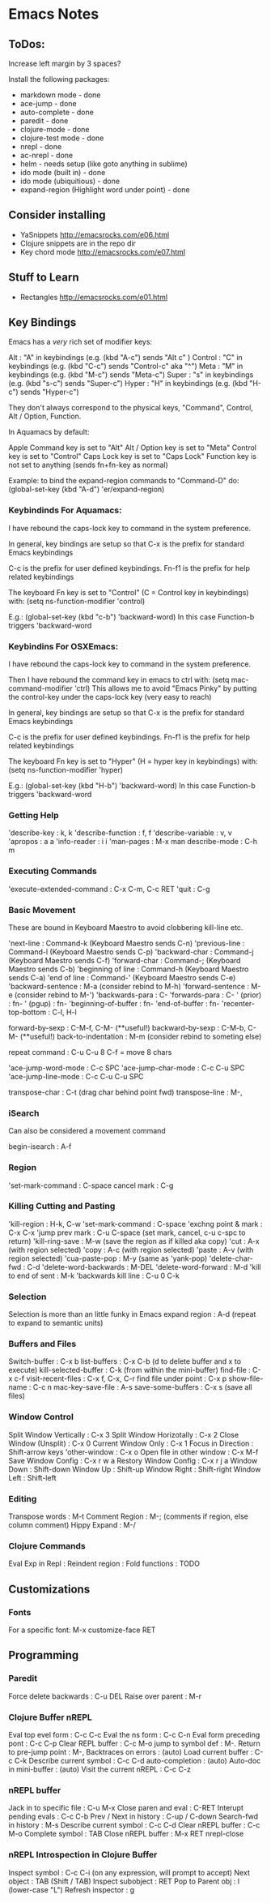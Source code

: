 # Emacs Notes

## ToDos:

Increase left margin by 3 spaces?

Install the following packages:
* markdown mode - done
* ace-jump - done
* auto-complete - done
* paredit - done
* clojure-mode - done
* clojure-test mode - done
* nrepl - done
* ac-nrepl - done
* helm - needs setup (like goto anything in sublime)
* ido mode (built in) - done
* ido mode (ubiquitious) - done
* expand-region (Highlight word under point) - done

## Consider installing
* YaSnippets http://emacsrocks.com/e06.html
* Clojure snippets are in the repo dir
* Key chord mode http://emacsrocks.com/e07.html

## Stuff to Learn
* Rectangles http://emacsrocks.com/e01.html

## Key Bindings

Emacs has a *very* rich set
of modifier keys: 

Alt     : "A" in keybindings (e.g. (kbd "A-c") sends "Alt c" )
Control : "C" in keybindings (e.g. (kbd "C-c") sends "Control-c" aka "^")
Meta    : "M" in keybindings (e.g. (kbd "M-c") sends "Meta-c")
Super   : "s" in keybindings (e.g. (kbd "s-c") sends "Super-c")
Hyper   : "H" in keybindings (e.g. (kbd "H-c") sends "Hyper-c")

They don't always correspond to the physical keys, "Command", Control,
Alt / Option, Function.

In Aquamacs by default:

Apple Command key is set to "Alt"
Alt / Option key is set to "Meta"
Control key is set to "Control"
Caps Lock key is set to "Caps Lock"
Function key is not set to anything (sends fn+fn-key as normal)

Example: to bind the expand-region commands to "Command-D" do:
(global-set-key (kbd "A-d") 'er/expand-region)

### Keybindinds For Aquamacs:
I have rebound the caps-lock key to command in the system preference.

In general, key bindings are setup so that C-x is the prefix for
standard Emacs keybindings

C-c is the prefix for user defined keybindings.
Fn-f1 is the prefix for help related keybindings

The keyboard Fn key is set to "Control" (C = Control key in keybindings)
with: (setq ns-function-modifier 'control)

E.g.: (global-set-key (kbd "c-b") 'backward-word)
In this case Function-b triggers 'backward-word

### Keybindins For OSXEmacs:

I have rebound the caps-lock key to command in the system preference.

Then I have rebound the command key in emacs to ctrl with:
(setq mac-command-modifier 'ctrl)
This allows me to avoid "Emacs Pinky" by putting the control-key under
the caps-lock key (very easy to reach)

In general, key bindings are setup so that C-x is the prefix for
standard Emacs keybindings

C-c is the prefix for user defined keybindings.
Fn-f1 is the prefix for help related keybindings

The keyboard Fn key is set to "Hyper" (H = hyper key in keybindings)
with: (setq ns-function-modifier 'hyper)

E.g.: (global-set-key (kbd "H-b") 'backward-word)
In this case Function-b triggers 'backward-word

### Getting Help

'describe-key         :  <f1> k, <help> k
'describe-function    :  <f1> f, <help> f
'describe-variable    :  <f1> v, <help> v
'apropos              :  <f1> a  <help> a
'info-reader          :  <f1> i  <help> i
'man-pages            :  M-x man
describe-mode         : C-h m


### Executing Commands

'execute-extended-command : C-x C-m, C-c RET
'quit                     : C-g

### Basic Movement

These are bound in Keyboard Maestro to avoid clobbering kill-line etc.

'next-line            : Command-k (Keyboard Maestro sends C-n)
'previous-line        : Command-l (Keyboard Maestro sends C-p)
'backward-char        : Command-j (Keyboard Maestro sends C-f)
'forward-char         : Command-; (Keyboard Maestro sends C-b)
'beginning of line    : Command-h (Keyboard Maestro sends C-a)
'end of line          : Command-' (Keyboard Maestro sends C-e)
'backward-sentence    : M-a  (consider rebind to M-h)
'forward-sentence     : M-e  (consider rebind to M-')
'backwards-para       : C-<up arrow>
'forwards-para        : C-<down arrow>
'<pgdn> (prior)       : fn-<up arrow>
'<next>  (pgup)       : fn-<down arrow>
'beginning-of-buffer  : fn-<left arrow>
'end-of-buffer        : fn-<right arrow>
'recenter-top-bottom  : C-l, H-l

forward-by-sexp       : C-M-f, C-M-<right arrow> (**useful!)
backward-by-sexp      : C-M-b, C-M-<left arrow> (**useful!)
back-to-indentation   : M-m (consider rebind to someting else)

repeat command        : C-u <number> <command> C-u 8 C-f = move 8 chars 

'ace-jump-word-mode   : C-c SPC
'ace-jump-char-mode   : C-c C-u SPC
'ace-jump-line-mode   : C-c C-u C-u SPC

transpose-char    : C-t (drag char behind point fwd)
transpose-line    : M-<up arrow>,<down arrow>

### iSearch

Can also be considered a movement command

begin-isearch         : A-f


### Region

'set-mark-command     : C-space
cancel mark           : C-g

### Killing Cutting and Pasting

'kill-region           : H-k, C-w
'set-mark-command      : C-space
'exchng point & mark   : C-x C-x
'jump prev mark        : C-u C-space (set mark, cancel, c-u c-spc to return)
'kill-ring-save        : M-w      (save the region as if killed aka copy)
'cut                   : A-x      (with region selected)
'copy                  : A-c      (with region selected)
'paste                 : A-v      (with region selected)
'cua-paste-pop         : M-y      (same as 'yank-pop)
'delete-char-fwd       : C-d
'delete-word-backwards : M-DEL
'delete-word-forward   : M-d
'kill to end of sent   : M-k
'backwards kill line   : C-u 0 C-k

### Selection

Selection is more than an little funky in Emacs
expand region           : A-d (repeat to expand to semantic units)


### Buffers and Files

Switch-buffer          : C-x b
list-buffers           : C-x C-b (d to delete buffer and x to execute)
kill-selected-buffer   : C-k (from within the mini-buffer)
find-file              : C-x c-f
visit-recent-files     : C-x f, C-x, C-r
find file under point  : C-x p
show-file-name         : C-c n
mac-key-save-file      : A-s
save-some-buffers      : C-x s (save all files)

### Window Control

Split Window Vertically    : C-x 3
Split Window Horizotally   : C-x 2
Close Window (Unsplit)     : C-x 0
Current Window Only        : C-x 1
Focus in Direction         : Shift-arrow keys
'other-window              : C-x o
Open file in other window  : C-x M-f
Save Window Config         : C-x r w a
Restory Window Config      : C-x r j a
Window Down                : Shift-down
Window Up                  : Shift-up
Window Right               : Shift-right
Window Left                : Shift-left

### Editing

Transpose words			: M-t
Comment Region          : M-; (comments if region, else column comment)
Hippy Expand            : M-/ 


### Clojure Commands

Eval Exp in Repl      :
Reindent region       : 
Fold functions        : TODO

## Customizations

### Fonts

For a specific font: M-x customize-face RET

## Programming

### Paredit

Force delete backwards  : C-u DEL
Raise over parent       : M-r

### Clojure Buffer nREPL 

Eval top evel form       : C-c C-c
Eval the ns form         : C-c C-n
Eval form preceding pont : C-c C-p
Clear REPL buffer        : C-c M-o
jump to symbol def       : M-.
Return to pre-jump point : M-,
Backtraces on errors     : (auto)
Load current buffer      : C-c C-k 
Describe current symbol  : C-c C-d 
auto-completion          : (auto)
Auto-doc in mini-buffer  : (auto)
Visit the current nREPL  : C-c C-z

### nREPL buffer

Jack in to specific file : C-u M-x
Close paren and eval     : C-RET
Interupt pending evals   : C-c C-b
Prev / Next in history   : C-up / C-down
Search-fwd in history    : M-s
Describe current symbol  : C-c C-d
Clear nREPL buffer       : C-c M-o
Complete symbol          : TAB
Close nREPL buffer       : M-x RET nrepl-close

### nREPL Introspection in Clojure Buffer

Inspect symbol           : C-c C-i (on any expression, will prompt to accept)
Next object              : TAB (Shift / TAB)
Inspect subobject        : RET
Pop to Parent obj        : l (lower-case "L")
Refresh inspector        : g

